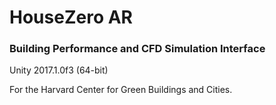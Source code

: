 # HouseZero AR
### Building Performance and CFD Simulation Interface
Unity 2017.1.0f3 (64-bit)

For the Harvard Center for Green Buildings and Cities.
